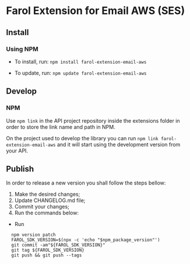 # Farol Extension for Email AWS (SES)

## Install

### Using NPM

- To install, run:
  `npm install farol-extension-email-aws`

- To update, run:
  `npm update farol-extension-email-aws`

## Develop

### NPM

Use `npm link` in the API project repository inside the extensions folder in order to store the link name and path in NPM.

On the project used to develop the library you can run `npm link farol-extension-email-aws` and it will start using the development version from your API.

## Publish

In order to release a new version you shall follow the steps bellow:

1. Make the desired changes;
2. Update CHANGELOG.md file;
3. Commit your changes;
4. Run the commands below:

- Run

```
  npm version patch
  FAROL_SDK_VERSION=$(npx -c 'echo "$npm_package_version"')
  git commit -am"${FAROL_SDK_VERSION}"
  git tag ${FAROL_SDK_VERSION}
  git push && git push --tags
```
